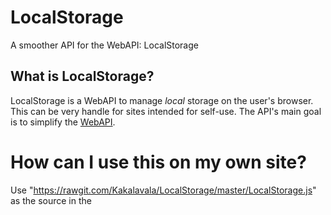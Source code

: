 # LocalStorage
A smoother API for the WebAPI: LocalStorage

## What is LocalStorage?
LocalStorage is a WebAPI to manage _local_ storage on the user's browser. This can be very handle for sites intended for self-use. The API's main goal is to simplify the [WebAPI](https://developer.mozilla.org/en-US/docs/Web/API/Storage/LocalStorage).

# How can I use this on my own site?
Use "https://rawgit.com/Kakalavala/LocalStorage/master/LocalStorage.js" as the source in the <script> tag.
>i.e.: <script type="text/javascript" src="https://rawgit.com/Kakalavala/LocalStorage/master/LocalStorage.js
"></script>
